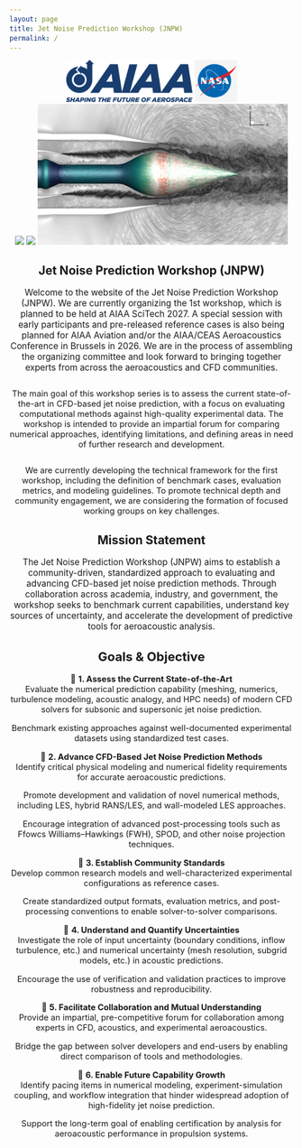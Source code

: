 ```yaml
---
layout: page 
title: Jet Noise Prediction Workshop (JNPW)
permalink: /
---
```


<center>
  <img src="/assets/images/AIAA_logo.png" height="75"> 
  <img src="/assets/images/NASA_logo.png" height="75">
</center>

<center>
  <img src="/assets/images/JetPicture.jpg" height="250"> 
  <img src="/assets/images/JetPicture2.jpg" height="250"> 
  <img src="/assets/images/JetCFDStich.jpg" height="250">
</center>

<section style="text-align: center; margin-top: 2em;">
  <h2><strong>Jet Noise Prediction Workshop (JNPW)</strong></h2>
  <p style="font-size: 1.1em; max-width: 800px; margin: auto;">
    Welcome to the website of the Jet Noise Prediction Workshop (JNPW). We are currently organizing the 1st workshop, which is planned to be held at AIAA SciTech 2027. A special session with early participants and pre-released reference cases is also being planned for AIAA Aviation and/or the AIAA/CEAS Aeroacoustics Conference in Brussels in 2026. We are in the process of assembling the organizing committee and look forward to bringing together experts from across the aeroacoustics and CFD communities.
  </p>
</section>

<section style="margin-top: 2em; text-align: center;">
  <p style="font-size: 1.05em; max-width: 800px; margin: auto;">
    The main goal of this workshop series is to assess the current state-of-the-art in CFD-based jet noise prediction, with a focus on evaluating computational methods against high-quality experimental data. The workshop is intended to provide an impartial forum for comparing numerical approaches, identifying limitations, and defining areas in need of further research and development.
  </p>
</section>

<section style="margin-top: 2em; text-align: center;">
  <p style="font-size: 1.05em; max-width: 800px; margin: auto;">
    We are currently developing the technical framework for the first workshop, including the definition of benchmark cases, evaluation metrics, and modeling guidelines. To promote technical depth and community engagement, we are considering the formation of focused working groups on key challenges.
  </p>
</section>

<section style="text-align: center; margin-top: 2em;">
  <h2><strong>Mission Statement</strong></h2>
  <p style="font-size: 1.1em; max-width: 800px; margin: auto;">
    The Jet Noise Prediction Workshop (JNPW) aims to establish a community-driven, standardized approach to evaluating and advancing CFD-based jet noise prediction methods. Through collaboration across academia, industry, and government, the workshop seeks to benchmark current capabilities, understand key sources of uncertainty, and accelerate the development of predictive tools for aeroacoustic analysis.
  </p>
</section>

<section style="text-align: center; font-size: 1.05em; max-width: 900px; margin: auto;">
  <h2><strong>Goals & Objective</strong></h2>

<p>🔹 <strong>1. Assess the Current State-of-the-Art</strong><br>
Evaluate the numerical prediction capability (meshing, numerics, turbulence modeling, acoustic analogy, and HPC needs) of modern CFD solvers for subsonic and supersonic jet noise prediction.</p>

<p>Benchmark existing approaches against well-documented experimental datasets using standardized test cases.</p>

<p>🔹 <strong>2. Advance CFD-Based Jet Noise Prediction Methods</strong><br>
Identify critical physical modeling and numerical fidelity requirements for accurate aeroacoustic predictions.</p>

<p>Promote development and validation of novel numerical methods, including LES, hybrid RANS/LES, and wall-modeled LES approaches.</p>

<p>Encourage integration of advanced post-processing tools such as Ffowcs Williams–Hawkings (FWH), SPOD, and other noise projection techniques.</p>

<p>🔹 <strong>3. Establish Community Standards</strong><br>
Develop common research models and well-characterized experimental configurations as reference cases.</p>

<p>Create standardized output formats, evaluation metrics, and post-processing conventions to enable solver-to-solver comparisons.</p>

<p>🔹 <strong>4. Understand and Quantify Uncertainties</strong><br>
Investigate the role of input uncertainty (boundary conditions, inflow turbulence, etc.) and numerical uncertainty (mesh resolution, subgrid models, etc.) in acoustic predictions.</p>

<p>Encourage the use of verification and validation practices to improve robustness and reproducibility.</p>

<p>🔹 <strong>5. Facilitate Collaboration and Mutual Understanding</strong><br>
Provide an impartial, pre-competitive forum for collaboration among experts in CFD, acoustics, and experimental aeroacoustics.</p>

<p>Bridge the gap between solver developers and end-users by enabling direct comparison of tools and methodologies.</p>

<p>🔹 <strong>6. Enable Future Capability Growth</strong><br>
Identify pacing items in numerical modeling, experiment-simulation coupling, and workflow integration that hinder widespread adoption of high-fidelity jet noise prediction.</p>

<p>Support the long-term goal of enabling certification by analysis for aeroacoustic performance in propulsion systems.</p>

</section>

